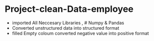 # Project-clean-Data-employee

* imported All Neccesary Libraries , # Numpy & Pandas
* Converted unstructured data into structured format
* filled Empty coloum converted negative value into positive format

